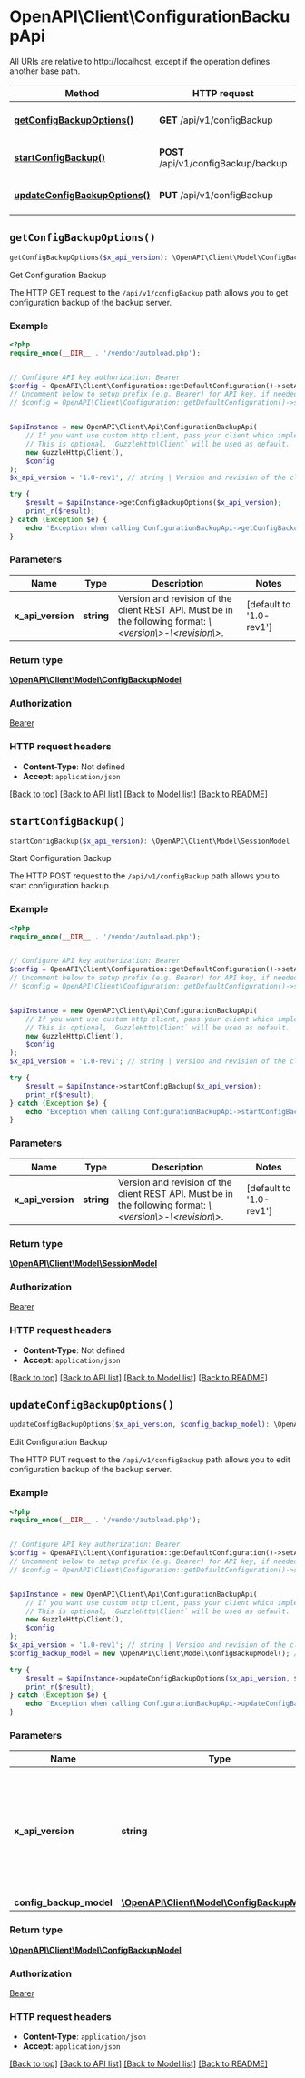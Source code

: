 # OpenAPI\Client\ConfigurationBackupApi

All URIs are relative to http://localhost, except if the operation defines another base path.

| Method | HTTP request | Description |
| ------------- | ------------- | ------------- |
| [**getConfigBackupOptions()**](ConfigurationBackupApi.md#getConfigBackupOptions) | **GET** /api/v1/configBackup | Get Configuration Backup |
| [**startConfigBackup()**](ConfigurationBackupApi.md#startConfigBackup) | **POST** /api/v1/configBackup/backup | Start Configuration Backup |
| [**updateConfigBackupOptions()**](ConfigurationBackupApi.md#updateConfigBackupOptions) | **PUT** /api/v1/configBackup | Edit Configuration Backup |


## `getConfigBackupOptions()`

```php
getConfigBackupOptions($x_api_version): \OpenAPI\Client\Model\ConfigBackupModel
```

Get Configuration Backup

The HTTP GET request to the `/api/v1/configBackup` path allows you to get configuration backup of the backup server.

### Example

```php
<?php
require_once(__DIR__ . '/vendor/autoload.php');


// Configure API key authorization: Bearer
$config = OpenAPI\Client\Configuration::getDefaultConfiguration()->setApiKey('Authorization', 'YOUR_API_KEY');
// Uncomment below to setup prefix (e.g. Bearer) for API key, if needed
// $config = OpenAPI\Client\Configuration::getDefaultConfiguration()->setApiKeyPrefix('Authorization', 'Bearer');


$apiInstance = new OpenAPI\Client\Api\ConfigurationBackupApi(
    // If you want use custom http client, pass your client which implements `GuzzleHttp\ClientInterface`.
    // This is optional, `GuzzleHttp\Client` will be used as default.
    new GuzzleHttp\Client(),
    $config
);
$x_api_version = '1.0-rev1'; // string | Version and revision of the client REST API. Must be in the following format: *\\<version\\>-\\<revision\\>*.

try {
    $result = $apiInstance->getConfigBackupOptions($x_api_version);
    print_r($result);
} catch (Exception $e) {
    echo 'Exception when calling ConfigurationBackupApi->getConfigBackupOptions: ', $e->getMessage(), PHP_EOL;
}
```

### Parameters

| Name | Type | Description  | Notes |
| ------------- | ------------- | ------------- | ------------- |
| **x_api_version** | **string**| Version and revision of the client REST API. Must be in the following format: *\\&lt;version\\&gt;-\\&lt;revision\\&gt;*. | [default to &#39;1.0-rev1&#39;] |

### Return type

[**\OpenAPI\Client\Model\ConfigBackupModel**](../Model/ConfigBackupModel.md)

### Authorization

[Bearer](../../README.md#Bearer)

### HTTP request headers

- **Content-Type**: Not defined
- **Accept**: `application/json`

[[Back to top]](#) [[Back to API list]](../../README.md#endpoints)
[[Back to Model list]](../../README.md#models)
[[Back to README]](../../README.md)

## `startConfigBackup()`

```php
startConfigBackup($x_api_version): \OpenAPI\Client\Model\SessionModel
```

Start Configuration Backup

The HTTP POST request to the `/api/v1/configBackup` path allows you to start configuration backup.

### Example

```php
<?php
require_once(__DIR__ . '/vendor/autoload.php');


// Configure API key authorization: Bearer
$config = OpenAPI\Client\Configuration::getDefaultConfiguration()->setApiKey('Authorization', 'YOUR_API_KEY');
// Uncomment below to setup prefix (e.g. Bearer) for API key, if needed
// $config = OpenAPI\Client\Configuration::getDefaultConfiguration()->setApiKeyPrefix('Authorization', 'Bearer');


$apiInstance = new OpenAPI\Client\Api\ConfigurationBackupApi(
    // If you want use custom http client, pass your client which implements `GuzzleHttp\ClientInterface`.
    // This is optional, `GuzzleHttp\Client` will be used as default.
    new GuzzleHttp\Client(),
    $config
);
$x_api_version = '1.0-rev1'; // string | Version and revision of the client REST API. Must be in the following format: *\\<version\\>-\\<revision\\>*.

try {
    $result = $apiInstance->startConfigBackup($x_api_version);
    print_r($result);
} catch (Exception $e) {
    echo 'Exception when calling ConfigurationBackupApi->startConfigBackup: ', $e->getMessage(), PHP_EOL;
}
```

### Parameters

| Name | Type | Description  | Notes |
| ------------- | ------------- | ------------- | ------------- |
| **x_api_version** | **string**| Version and revision of the client REST API. Must be in the following format: *\\&lt;version\\&gt;-\\&lt;revision\\&gt;*. | [default to &#39;1.0-rev1&#39;] |

### Return type

[**\OpenAPI\Client\Model\SessionModel**](../Model/SessionModel.md)

### Authorization

[Bearer](../../README.md#Bearer)

### HTTP request headers

- **Content-Type**: Not defined
- **Accept**: `application/json`

[[Back to top]](#) [[Back to API list]](../../README.md#endpoints)
[[Back to Model list]](../../README.md#models)
[[Back to README]](../../README.md)

## `updateConfigBackupOptions()`

```php
updateConfigBackupOptions($x_api_version, $config_backup_model): \OpenAPI\Client\Model\ConfigBackupModel
```

Edit Configuration Backup

The HTTP PUT request to the `/api/v1/configBackup` path allows you to edit configuration backup of the backup server.

### Example

```php
<?php
require_once(__DIR__ . '/vendor/autoload.php');


// Configure API key authorization: Bearer
$config = OpenAPI\Client\Configuration::getDefaultConfiguration()->setApiKey('Authorization', 'YOUR_API_KEY');
// Uncomment below to setup prefix (e.g. Bearer) for API key, if needed
// $config = OpenAPI\Client\Configuration::getDefaultConfiguration()->setApiKeyPrefix('Authorization', 'Bearer');


$apiInstance = new OpenAPI\Client\Api\ConfigurationBackupApi(
    // If you want use custom http client, pass your client which implements `GuzzleHttp\ClientInterface`.
    // This is optional, `GuzzleHttp\Client` will be used as default.
    new GuzzleHttp\Client(),
    $config
);
$x_api_version = '1.0-rev1'; // string | Version and revision of the client REST API. Must be in the following format: *\\<version\\>-\\<revision\\>*.
$config_backup_model = new \OpenAPI\Client\Model\ConfigBackupModel(); // \OpenAPI\Client\Model\ConfigBackupModel

try {
    $result = $apiInstance->updateConfigBackupOptions($x_api_version, $config_backup_model);
    print_r($result);
} catch (Exception $e) {
    echo 'Exception when calling ConfigurationBackupApi->updateConfigBackupOptions: ', $e->getMessage(), PHP_EOL;
}
```

### Parameters

| Name | Type | Description  | Notes |
| ------------- | ------------- | ------------- | ------------- |
| **x_api_version** | **string**| Version and revision of the client REST API. Must be in the following format: *\\&lt;version\\&gt;-\\&lt;revision\\&gt;*. | [default to &#39;1.0-rev1&#39;] |
| **config_backup_model** | [**\OpenAPI\Client\Model\ConfigBackupModel**](../Model/ConfigBackupModel.md)|  | |

### Return type

[**\OpenAPI\Client\Model\ConfigBackupModel**](../Model/ConfigBackupModel.md)

### Authorization

[Bearer](../../README.md#Bearer)

### HTTP request headers

- **Content-Type**: `application/json`
- **Accept**: `application/json`

[[Back to top]](#) [[Back to API list]](../../README.md#endpoints)
[[Back to Model list]](../../README.md#models)
[[Back to README]](../../README.md)
